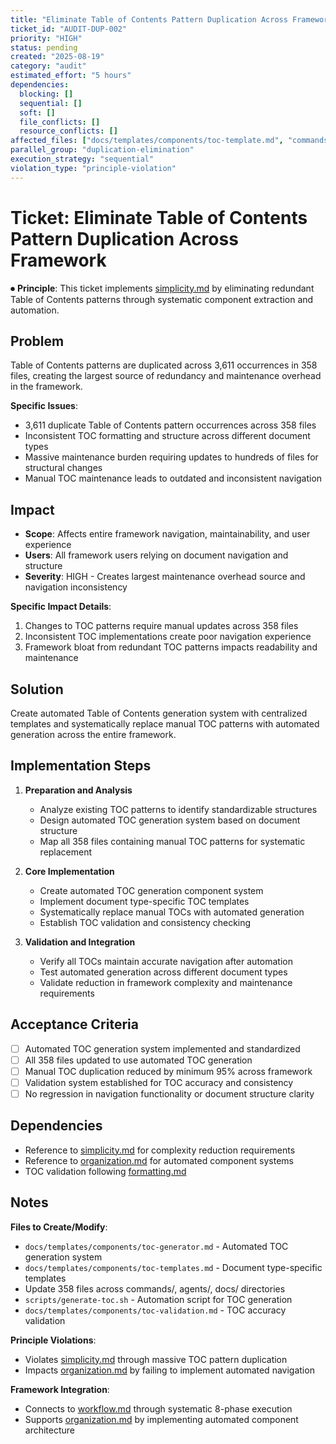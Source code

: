 ```yaml
---
title: "Eliminate Table of Contents Pattern Duplication Across Framework"
ticket_id: "AUDIT-DUP-002"
priority: "HIGH"
status: pending
created: "2025-08-19"
category: "audit"
estimated_effort: "5 hours"
dependencies:
  blocking: []
  sequential: []
  soft: []
  file_conflicts: []
  resource_conflicts: []
affected_files: ["docs/templates/components/toc-template.md", "commands/*.md", "agents/*.md", "docs/principles/*.md"]
parallel_group: "duplication-elimination"
execution_strategy: "sequential"
violation_type: "principle-violation"
---
```


# Ticket: Eliminate Table of Contents Pattern Duplication Across Framework

⏺ **Principle**: This ticket implements [simplicity.md](../../principles/simplicity.md) by eliminating redundant Table of Contents patterns through systematic component extraction and automation.

## Problem

Table of Contents patterns are duplicated across 3,611 occurrences in 358 files, creating the largest source of redundancy and maintenance overhead in the framework.

**Specific Issues**:
- 3,611 duplicate Table of Contents pattern occurrences across 358 files
- Inconsistent TOC formatting and structure across different document types
- Massive maintenance burden requiring updates to hundreds of files for structural changes
- Manual TOC maintenance leads to outdated and inconsistent navigation

## Impact

- **Scope**: Affects entire framework navigation, maintainability, and user experience
- **Users**: All framework users relying on document navigation and structure
- **Severity**: HIGH - Creates largest maintenance overhead source and navigation inconsistency

**Specific Impact Details**:
1. Changes to TOC patterns require manual updates across 358 files
2. Inconsistent TOC implementations create poor navigation experience
3. Framework bloat from redundant TOC patterns impacts readability and maintenance

## Solution

Create automated Table of Contents generation system with centralized templates and systematically replace manual TOC patterns with automated generation across the entire framework.

## Implementation Steps

1. **Preparation and Analysis**
   - Analyze existing TOC patterns to identify standardizable structures
   - Design automated TOC generation system based on document structure
   - Map all 358 files containing manual TOC patterns for systematic replacement

2. **Core Implementation**
   - Create automated TOC generation component system
   - Implement document type-specific TOC templates
   - Systematically replace manual TOCs with automated generation
   - Establish TOC validation and consistency checking

3. **Validation and Integration**
   - Verify all TOCs maintain accurate navigation after automation
   - Test automated generation across different document types
   - Validate reduction in framework complexity and maintenance requirements

## Acceptance Criteria

- [ ] Automated TOC generation system implemented and standardized
- [ ] All 358 files updated to use automated TOC generation
- [ ] Manual TOC duplication reduced by minimum 95% across framework
- [ ] Validation system established for TOC accuracy and consistency
- [ ] No regression in navigation functionality or document structure clarity

## Dependencies

- Reference to [simplicity.md](../../principles/simplicity.md) for complexity reduction requirements
- Reference to [organization.md](../../principles/organization.md) for automated component systems
- TOC validation following [formatting.md](../../principles/formatting.md)

## Notes

**Files to Create/Modify**:
- `docs/templates/components/toc-generator.md` - Automated TOC generation system
- `docs/templates/components/toc-templates.md` - Document type-specific templates
- Update 358 files across commands/, agents/, docs/ directories
- `scripts/generate-toc.sh` - Automation script for TOC generation
- `docs/templates/components/toc-validation.md` - TOC accuracy validation

**Principle Violations**:
- Violates [simplicity.md](../../principles/simplicity.md) through massive TOC pattern duplication
- Impacts [organization.md](../../principles/organization.md) by failing to implement automated navigation

**Framework Integration**:
- Connects to [workflow.md](../../principles/workflow.md) through systematic 8-phase execution
- Supports [organization.md](../../principles/organization.md) by implementing automated component architecture